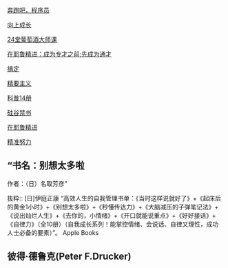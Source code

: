 [奔跑吧，程序员](https://github.com/hiro-9999/blog/blob/master/Books_/books/%E5%88%9B%E6%84%8F/%E5%A5%94%E8%B7%91%E5%90%A7%EF%BC%8C%E7%A8%8B%E5%BA%8F%E5%91%98.md)

[向上成长](https://github.com/hiro-9999/blog/blob/master/Books_/books/%E6%9D%82%E4%B9%A6/2021/01/%E5%90%91%E4%B8%8A%E7%94%9F%E9%95%BF.md)

[24堂葡萄酒大师课](https://github.com/hiro-9999/blog/blob/master/Books_/books/%E6%9D%82%E4%B9%A6/2021/01/24%E5%A0%82%E8%91%A1%E8%90%84%E9%85%92%E5%A4%A7%E5%B8%88%E8%AF%BE.md)

[在耶鲁精进：成为专才之前;先成为通才](https://github.com/hiro-9999/blog/blob/master/Books_/books/%E6%9D%82%E4%B9%A6/2021/02/%E5%9C%A8%E8%80%B6%E9%B2%81%E7%B2%BE%E8%BF%9B%EF%BC%9A%E6%88%90%E4%B8%BA%E4%B8%93%E6%89%8D%E4%B9%8B%E5%89%8D%3B%E5%85%88%E6%88%90%E4%B8%BA%E9%80%9A%E6%89%8D.md)

 [搞定](https://github.com/hiro-9999/blog/blob/master/Books_/books/%E6%9D%82%E4%B9%A6/2021/03/%E6%90%9E%E5%AE%9A%EF%BC%9A%E6%97%A0%E5%8E%8B%E5%B7%A5%E4%BD%9C%E7%9A%84%E8%89%BA%E6%9C%AF%E6%97%B6%E9%97%B4%E7%AE%A1%E7%90%86%2B%E6%8F%90%E5%8D%87%E5%B7%A5%E4%BD%9C%2B%E5%B9%B3%E8%A1%A1%E5%B7%A5%E4%BD%9C%E4%B8%8E%E7%94%9F%E6%B4%BB%E7%9A%84%E8%89%BA%E6%9C%AF.md)
 
 [精要主义](https://github.com/hiro-9999/blog/blob/master/Books_/books/%E6%9D%82%E4%B9%A6/2021/03/%E8%81%8C%E5%9C%BA%E7%B2%BE%E8%8B%B1%E5%BF%85%E5%A4%87%E6%89%8B%E5%86%8C.md)

[科普14册](https://github.com/hiro-9999/blog/blob/master/Books_/books/%E5%88%9B%E6%84%8F/book/%E5%90%8D%E5%AE%B6%E7%A7%91%E6%99%AE%E7%BB%8F%E5%85%B8%E7%B3%BB%E5%88%97.md)


[硅谷禁书](https://github.com/hiro-9999/blog/blob/master/Books_/books/%E4%BA%BA%E7%94%9F%E5%BF%83%E5%BE%97%E8%B4%B4/%E7%A1%85%E8%B0%B7%E7%A6%81%E4%B9%A6%E5%85%A8%E9%9B%86(5%E5%86%8C).md)

[在耶鲁精进](https://github.com/hiro-9999/blog/blob/master/Books_/books/%E6%8A%95%E8%B5%84/%E6%8C%A3%E9%92%B1/%E5%9C%A8%E8%80%B6%E9%B2%81%E7%B2%BE%E8%BF%9B.md)

[精准努力](https://github.com/hiro-9999/blog/blob/master/Books_/books/%E7%A7%91%E6%8A%80/%E7%B2%BE%E5%87%86%E5%8A%AA%E5%8A%9B.md)

## “书名：别想太多啦
作者：（日）名取芳彦”

抜粋:: [日]伊庭正康  “高效人生的自我管理书单：《当时这样说就好了》+《起床后的黄金1小时》+《别想太多啦》+《秒懂传达力》+《大脑减压的子弹笔记法》+《说出灿烂人生》+《去你的，小情绪》+《开口就能说重点》+《好好接话》+《自律力》（全10册）（自我成长系列！能掌控情绪、会说话、自律又理性，成功人士必备的要素）”。 Apple Books  


## 彼得·德鲁克(Peter F.Drucker)

